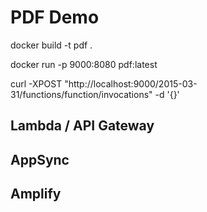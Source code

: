 # PDF Demo

docker build -t pdf .

docker run -p 9000:8080 pdf:latest

curl -XPOST "http://localhost:9000/2015-03-31/functions/function/invocations" -d '{}'


## Lambda / API Gateway


## AppSync


## Amplify

